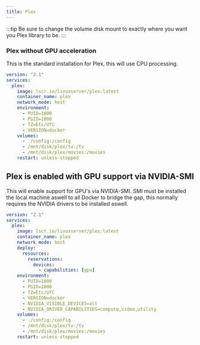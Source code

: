 ```yaml
---
title: Plex
---
```


:::tip
Be sure to change the volume disk mount to exactly where you want you Plex library to be.
:::


### Plex without GPU acceleration

This is the standard installation for Plex, this will use CPU processing.

```yaml
version: "2.1"
services:
  plex:
    image: lscr.io/linuxserver/plex:latest
    container_name: plex
    network_mode: host
    environment:
      - PUID=1000
      - PGID=1000
      - TZ=Etc/UTC
      - VERSION=docker
    volumes:
      - ./config:/config
      - /mnt/disk/plex/tv:/tv
      - /mnt/disk/plex/movies:/movies
    restart: unless-stopped
```




## Plex is enabled with GPU support via NVIDIA-SMI

This will enable support for GPU's via NVIDIA-SMI. SMI must be installed the local machine aswell to all Docker to bridge the gap, this normally requires the NVIDIA drivers to be installed aswell.

```yaml
version: "2.1"
services:
  plex:
    image: lscr.io/linuxserver/plex:latest
    container_name: plex
    network_mode: host
    deploy:
      resources:
        reservations:
          devices:
            - capabilities: [gpu]
    environment:
      - PUID=1000
      - PGID=1000
      - TZ=Etc/UTC
      - VERSION=docker
      - NVIDIA_VISIBLE_DEVICES=all
      - NVIDIA_DRIVER_CAPABILITIES=compute,video,utility
    volumes:
      - ./config:/config
      - /mnt/disk/plex/tv:/tv
      - /mnt/disk/plex/movies:/movies
    restart: unless-stopped
```